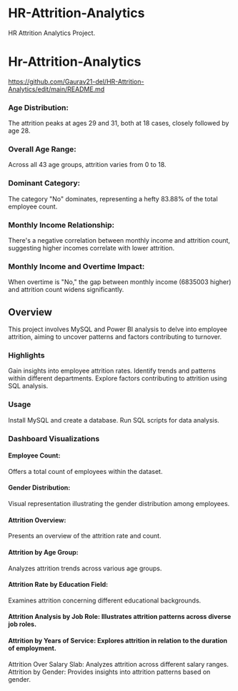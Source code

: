# HR-Attrition-Analytics
HR Attrition Analytics Project.

# Hr-Attrition-Analytics
 https://github.com/Gaurav21-del/HR-Attrition-Analytics/edit/main/README.md

### Age Distribution:

 The attrition peaks at ages 29 and 31, both at 18 cases, closely followed by age 28.

### Overall Age Range:

 Across all 43 age groups, attrition varies from 0 to 18.

### Dominant Category:

 The category "No" dominates, representing a hefty 83.88% of the total employee count.

### Monthly Income Relationship:

 There's a negative correlation between monthly income and attrition count, suggesting higher incomes correlate with lower attrition.

### Monthly Income and Overtime Impact:

When overtime is "No," the gap between monthly income (6835003 higher) and attrition count widens significantly.


## Overview
This project involves MySQL and Power BI analysis to delve into employee attrition,
aiming to uncover patterns and factors contributing to turnover.

### Highlights
Gain insights into employee attrition rates.
Identify trends and patterns within different departments.
Explore factors contributing to attrition using SQL analysis.

### Usage
Install MySQL and create a database.
Run SQL scripts for data analysis.

### Dashboard Visualizations

#### Employee Count:
Offers a total count of employees within the dataset.
#### Gender Distribution:
Visual representation illustrating the gender distribution among employees.
#### Attrition Overview:
Presents an overview of the attrition rate and count.
#### Attrition by Age Group: 
Analyzes attrition trends across various age groups.
#### Attrition Rate by Education Field:
Examines attrition concerning different educational backgrounds.
#### Attrition Analysis by Job Role: Illustrates attrition patterns across diverse job roles.
#### Attrition by Years of Service: Explores attrition in relation to the duration of employment.
Attrition Over Salary Slab: Analyzes attrition across different salary ranges.
Attrition by Gender: Provides insights into attrition patterns based on gender.

